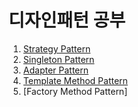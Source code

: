 # 디자인패턴 공부

1. [Strategy Pattern](src/strategy/README.md)
2. [Singleton Pattern](src/singleton/README.md)
3. [Adapter Pattern](src/adapter/README.md)
4. [Template Method Pattern](src/template_method/README.md)
5. [Factory Method Pattern]
